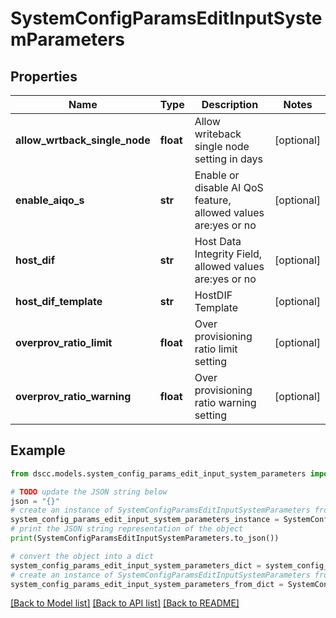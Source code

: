 # SystemConfigParamsEditInputSystemParameters


## Properties

Name | Type | Description | Notes
------------ | ------------- | ------------- | -------------
**allow_wrtback_single_node** | **float** | Allow writeback single node setting in days | [optional] 
**enable_aiqo_s** | **str** | Enable or disable AI QoS feature, allowed values are:yes or no | [optional] 
**host_dif** | **str** | Host Data Integrity Field, allowed values are:yes or no | [optional] 
**host_dif_template** | **str** | HostDIF Template | [optional] 
**overprov_ratio_limit** | **float** | Over provisioning ratio limit setting | [optional] 
**overprov_ratio_warning** | **float** | Over provisioning ratio warning setting | [optional] 

## Example

```python
from dscc.models.system_config_params_edit_input_system_parameters import SystemConfigParamsEditInputSystemParameters

# TODO update the JSON string below
json = "{}"
# create an instance of SystemConfigParamsEditInputSystemParameters from a JSON string
system_config_params_edit_input_system_parameters_instance = SystemConfigParamsEditInputSystemParameters.from_json(json)
# print the JSON string representation of the object
print(SystemConfigParamsEditInputSystemParameters.to_json())

# convert the object into a dict
system_config_params_edit_input_system_parameters_dict = system_config_params_edit_input_system_parameters_instance.to_dict()
# create an instance of SystemConfigParamsEditInputSystemParameters from a dict
system_config_params_edit_input_system_parameters_from_dict = SystemConfigParamsEditInputSystemParameters.from_dict(system_config_params_edit_input_system_parameters_dict)
```
[[Back to Model list]](../README.md#documentation-for-models) [[Back to API list]](../README.md#documentation-for-api-endpoints) [[Back to README]](../README.md)


